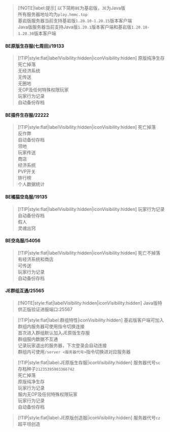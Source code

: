 > [!NOTE|label:提示]
> 以下简称`BE`为基岩版，`JE`为Java版  
> 所有服务器地址均为`play.hmmc.top`  
> 基岩版服务器当前支持基岩版`1.20.10-1.20.15`版本客户端  
> Java版服务器当前支持Java版`1.20.1`版本客户端和基岩版`1.20.10-1.20.30`版本客户端

#### BE原版生存服(七周目)/19133
> [!TIP|style:flat|labelVisibility:hidden|iconVisibility:hidden]
> 原版纯净生存  
> 死亡掉落  
> 无经济系统  
> 无传送  
> 无圈地  
> 无OP及任何特殊权限玩家  
> 玩家行为记录  
> 自动备份存档

#### BE插件生存服/22222
> [!TIP|style:flat|labelVisibility:hidden|iconVisibility:hidden]
> 死亡掉落  
> 反作弊  
> 自动备份存档  
> 领地  
> 玩家传送  
> 商店  
> 经济系统  
> PVP开关  
> 排行榜  
> 个人数据统计  

#### BE橘猫空岛服/19135
> [!TIP|style:flat|labelVisibility:hidden|iconVisibility:hidden]
> 玩家行为记录  
> 自动备份存档  
> 假人  
> 灵魂出窍  

#### BE空岛服/54056
> [!TIP|style:flat|labelVisibility:hidden|iconVisibility:hidden] 
> 死亡不掉落  
> 有经济系统和商店  
> 可传送  
> 玩家行为记录  
> 自动备份存档

#### JE群组互通/25565
> [!NOTE|style:flat|labelVisibility:hidden|iconVisibility:hidden]
> Java版特供正版验证进服端口:25567

> [!TIP|style:flat|label:群组特性|iconVisibility:hidden]
> 基岩版客户端可加入  
> 群组内服务器可使用指令切换连接  
> 首次进入群组默认加入JE原版生存服  
> 群组服内数据不互通  
> 记录玩家退出的服务器，下次登录会自动连接  
> 群组内可使用`/server <服务器代号>`指令切换进对应服务器

> [!TIP|style:flat|label:JE原版生存服|iconVisibility:hidden]
> 服务器代号`sc`  
> 存档种子`21235395903366742`  
> 死亡掉落  
> 原版纯净生存  
> 玩家行为记录  
> 服内无OP及任何特殊权限玩家  
> 玩家行为记录  
> 自动备份存档

> [!TIP|style:flat|label:JE原版创造服|iconVisibility:hidden]
> 服务器代号`cz`  
> 超平坦创造